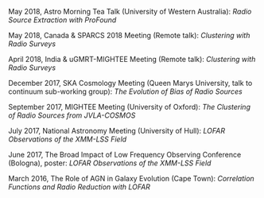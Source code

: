 May 2018, Astro Morning Tea Talk (University of Western Australia): _Radio Source Extraction with ProFound_

May 2018, Canada & SPARCS 2018 Meeting (Remote talk): _Clustering with Radio Surveys_

April 2018, India & uGMRT-MIGHTEE Meeting (Remote talk): _Clustering with Radio Surveys_

December 2017, SKA Cosmology Meeting (Queen Marys University, talk to continuum sub-working group): _The Evolution of Bias of Radio Sources_

September 2017, MIGHTEE Meeting (University of Oxford): _The Clustering of Radio Sources from JVLA-COSMOS_

July 2017, National Astronomy Meeting (University of Hull): _LOFAR Observations of the XMM-LSS Field_

June 2017, The Broad Impact of Low Frequency Observing Conference (Bologna), poster: _LOFAR Observations of the XMM-LSS Field_

March 2016, The Role of AGN in Galaxy Evolution (Cape Town): _Correlation Functions and Radio Reduction with LOFAR_
